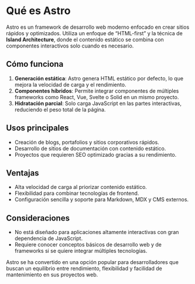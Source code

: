 # Qué es Astro

Astro es un framework de desarrollo web moderno enfocado en crear sitios rápidos y optimizados. Utiliza un enfoque de “HTML-first” y la técnica de **Island Architecture**, donde el contenido estático se combina con componentes interactivos solo cuando es necesario.

## Cómo funciona
1. **Generación estática**: Astro genera HTML estático por defecto, lo que mejora la velocidad de carga y el rendimiento.
2. **Componentes híbridos**: Permite integrar componentes de múltiples frameworks como React, Vue, Svelte o Solid en un mismo proyecto.
3. **Hidratación parcial**: Solo carga JavaScript en las partes interactivas, reduciendo el peso total de la página.

## Usos principales
- Creación de blogs, portafolios y sitios corporativos rápidos.
- Desarrollo de sitios de documentación con contenido estático.
- Proyectos que requieren SEO optimizado gracias a su rendimiento.

## Ventajas
- Alta velocidad de carga al priorizar contenido estático.
- Flexibilidad para combinar tecnologías de frontend.
- Configuración sencilla y soporte para Markdown, MDX y CMS externos.

## Consideraciones
- No está diseñado para aplicaciones altamente interactivas con gran dependencia de JavaScript.
- Requiere conocer conceptos básicos de desarrollo web y de frameworks si se quiere integrar múltiples tecnologías.

Astro se ha convertido en una opción popular para desarrolladores que buscan un equilibrio entre rendimiento, flexibilidad y facilidad de mantenimiento en sus proyectos web.

